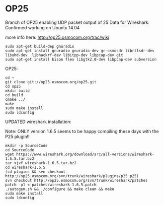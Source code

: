 # OP25
Branch of OP25 enabling UDP packet output of 25 Data for Wireshark. Confirmed working on Ubuntu 14.04

more info here: http://op25.osmocom.org/trac/wiki

	sudo apt-get build-dep gnuradio
	sudo apt-get install gnuradio gnuradio-dev gr-osmosdr librtlsdr-dev libuhd-dev  libhackrf-dev libitpp-dev libpcap-dev git
	sudo apt-get install bison flex libgtk2.0-dev libpcap-dev subversion

OP25:

	cd ~
	git clone git://op25.osmocom.org/op25.git
	cd op25
	mkdir build
	cd build
	cmake ../
	make
	sudo make install
	sudo ldconfig

UPDATED wireshark installation: 

Note: ONLY version 1.6.5 seems to be happy compiling these days with the P25 plugin!!

	mkdir -p SourceCode
	cd SourceCode
	wget https://www.wireshark.org/download/src/all-versions/wireshark-1.6.5.tar.bz2
	tar xjvf wireshark-1.6.5.tar.bz2
	cd wireshark-1.6.5
	(cd plugins && svn checkout http://op25.osmocom.org/svn/trunk/wireshark/plugins/p25 p25)
	svn checkout http://op25.osmocom.org/svn/trunk/wireshark/patches
	patch -p1 < patches/wireshark-1.6.5.patch
	./autogen.sh && ./configure && make clean && make
	sudo make install
	sudo ldconfig
